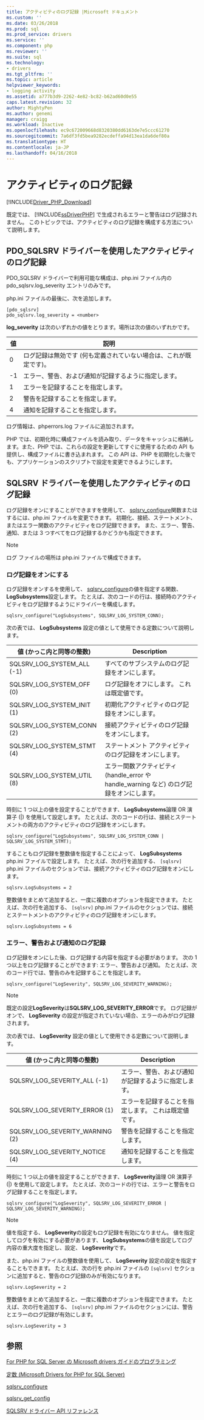 ```yaml
---
title: アクティビティのログ記録 |Microsoft ドキュメント
ms.custom: ''
ms.date: 03/26/2018
ms.prod: sql
ms.prod_service: drivers
ms.service: ''
ms.component: php
ms.reviewer: ''
ms.suite: sql
ms.technology:
- drivers
ms.tgt_pltfrm: ''
ms.topic: article
helpviewer_keywords:
- logging activity
ms.assetid: a777b3d9-2262-4e82-bc82-b62ad60d0e55
caps.latest.revision: 32
author: MightyPen
ms.author: genemi
manager: craigg
ms.workload: Inactive
ms.openlocfilehash: ec9c672009668d8320380dd6163de7e5ccc61270
ms.sourcegitcommit: 7a6df3fd5bea9282ecdeffa94d13ea1da6def80a
ms.translationtype: HT
ms.contentlocale: ja-JP
ms.lasthandoff: 04/16/2018
---
```

# <a name="logging-activity"></a>アクティビティのログ記録
[!INCLUDE[Driver_PHP_Download](../../includes/driver_php_download.md)]

既定では、 [!INCLUDE[ssDriverPHP](../../includes/ssdriverphp_md.md)] で生成されるエラーと警告はログ記録されません。 このトピックでは、アクティビティのログ記録を構成する方法について説明します。  
  
## <a name="logging-activity-using-the-pdosqlsrv-driver"></a>PDO_SQLSRV ドライバーを使用したアクティビティのログ記録  
PDO_SQLSRV ドライバーで利用可能な構成は、php.ini ファイル内の pdo_sqlsrv.log_severity エントリのみです。  
  
php.ini ファイルの最後に、次を追加します。  
  
```  
[pdo_sqlsrv]  
pdo_sqlsrv.log_severity = <number>  
```  
  
**log_severity** は次のいずれかの値をとります。場所は次の値のいずれかです。  
  
|値|説明|  
|---------|---------------|  
|0|ログ記録は無効です (何も定義されていない場合は、これが既定です)。|  
|-1|エラー、警告、および通知が記録するように指定します。|  
|1|エラーを記録することを指定します。|  
|2|警告を記録することを指定します。|  
|4|通知を記録することを指定します。|  
  
ログ情報は、phperrors.log ファイルに追加されます。  
  
PHP では、初期化時に構成ファイルを読み取り、データをキャッシュに格納します。また、PHP では、これらの設定を更新してすぐに使用するための API も提供し、構成ファイルに書き込まれます。 この API は、PHP を初期化した後でも、アプリケーションのスクリプトで設定を変更できるようにします。  
  
## <a name="logging-activity-using-the-sqlsrv-driver"></a>SQLSRV ドライバーを使用したアクティビティのログ記録  
ログ記録をオンにすることができますを使用して、 [sqlsrv_configure](../../connect/php/sqlsrv-configure.md)関数またはするには、php.ini ファイルを変更できます。 初期化、接続、ステートメント、またはエラー関数のアクティビティをログ記録できます。 また、エラー、警告、通知、または 3 つすべてをログ記録するかどうかも指定できます。  
  
> [!NOTE]  
> ログ ファイルの場所は php.ini ファイルで構成できます。  
  
### <a name="turning-logging-on"></a>ログ記録をオンにする  
ログ記録をオンするを使用して、 [sqlsrv_configure](../../connect/php/sqlsrv-configure.md)の値を指定する関数、 **LogSubsystems**設定します。 たとえば、次のコードの行は、接続時のアクティビティをログ記録するようにドライバーを構成します。  
  
`sqlsrv_configure("LogSubsystems", SQLSRV_LOG_SYSTEM_CONN);`  
  
次の表では、 **LogSubsystems** 設定の値として使用できる定数について説明します。  
  
|値 (かっこ内と同等の整数)|Description|  
|-----------------------------------------------|---------------|  
|SQLSRV_LOG_SYSTEM_ALL (-1)|すべてのサブシステムのログ記録をオンにします。|  
|SQLSRV_LOG_SYSTEM_OFF (0)|ログ記録をオフにします。 これは既定値です。|  
|SQLSRV_LOG_SYSTEM_INIT (1)|初期化アクティビティのログ記録をオンにします。|  
|SQLSRV_LOG_SYSTEM_CONN (2)|接続アクティビティのログ記録をオンにします。|  
|SQLSRV_LOG_SYSTEM_STMT (4)|ステートメント アクティビティのログ記録をオンにします。|  
|SQLSRV_LOG_SYSTEM_UTIL (8)|エラー関数アクティビティ (handle_error や handle_warning など) のログ記録をオンにします。|  
  
時刻に 1 つ以上の値を設定することができます、 **LogSubsystems**論理 OR 演算子 (|) を使用して設定します。 たとえば、次のコードの行は、接続とステートメントの両方のアクティビティのログ記録をオンにします。  
  
`sqlsrv_configure("LogSubsystems", SQLSRV_LOG_SYSTEM_CONN | SQLSRV_LOG_SYSTEM_STMT);`  
  
することもログ記録を整数値を指定することによって、 **LogSubsystems** php.ini ファイルで設定します。 たとえば、次の行を追加する、 `[sqlsrv]` php.ini ファイルのセクションでは、接続アクティビティのログ記録をオンにします。  
  
`sqlsrv.LogSubsystems = 2`  
  
整数値をまとめて追加すると、一度に複数のオプションを指定できます。 たとえば、次の行を追加する、 `[sqlsrv]` php.ini ファイルのセクションでは、接続とステートメントのアクティビティのログ記録をオンにします。  
  
`sqlsrv.LogSubsystems = 6`  
  
### <a name="logging-errors-warnings-and-notices"></a>エラー、警告および通知のログ記録  
ログ記録をオンにした後、ログ記録する内容を指定する必要があります。 次の 1 つ以上をログ記録することができます: エラー、警告および通知。 たとえば、次のコード行では、警告のみを記録することを指定します。  
  
`sqlsrv_configure("LogSeverity", SQLSRV_LOG_SEVERITY_WARNING);`  
  
> [!NOTE]  
> 既定の設定**LogSeverity**は**SQLSRV_LOG_SEVERITY_ERROR**です。 ログ記録がオンで、 **LogSeverity** の設定が指定されていない場合、エラーのみがログ記録されます。  
  
次の表では、 **LogSeverity** 設定の値として使用できる定数について説明します。  
  
|値 (かっこ内と同等の整数)|Description|  
|-----------------------------------------------|---------------|  
|SQLSRV_LOG_SEVERITY_ALL (-1)|エラー、警告、および通知が記録するように指定します。|  
|SQLSRV_LOG_SEVERITY_ERROR (1)|エラーを記録することを指定します。 これは既定値です。|  
|SQLSRV_LOG_SEVERITY_WARNING (2)|警告を記録することを指定します。|  
|SQLSRV_LOG_SEVERITY_NOTICE (4)|通知を記録することを指定します。|  
  
時刻に 1 つ以上の値を設定することができます、 **LogSeverity**論理 OR 演算子 (|) を使用して設定します。 たとえば、次のコードの行では、エラーと警告をログ記録することを指定します。  
  
`sqlsrv_configure("LogSeverity", SQLSRV_LOG_SEVERITY_ERROR | SQLSRV_LOG_SEVERITY_WARNING);`  
  
> [!NOTE]  
> 値を指定する、 **LogSeverity**の設定もログ記録を有効になりません。 値を指定してログを有効にする必要があります、 **LogSubsystems**の値を設定してログ内容の重大度を指定し、設定、 **LogSeverity**です。  
  
また、php.ini ファイルの整数値を使用して、 **LogSeverity** 設定の設定を指定することもできます。 たとえば、次の行を php.ini ファイルの `[sqlsrv]` セクションに追加すると、警告のログ記録のみが有効になります。  
  
`sqlsrv.LogSeverity = 2`  
  
整数値をまとめて追加すると、一度に複数のオプションを指定できます。 たとえば、次の行を追加する、 `[sqlsrv]` php.ini ファイルのセクションには、警告とエラーのログ記録が有効にします。  
  
`sqlsrv.LogSeverity = 3`  
  
## <a name="see-also"></a>参照  
[For PHP for SQL Server の Microsoft drivers ガイドのプログラミング](../../connect/php/programming-guide-for-php-sql-driver.md)

[定数 &#40;Microsoft Drivers for PHP for SQL Server&#41;](../../connect/php/constants-microsoft-drivers-for-php-for-sql-server.md)

[sqlsrv_configure](../../connect/php/sqlsrv-configure.md)

[sqlsrv_get_config](../../connect/php/sqlsrv-get-config.md)

[SQLSRV ドライバー API リファレンス](../../connect/php/sqlsrv-driver-api-reference.md)  
  
